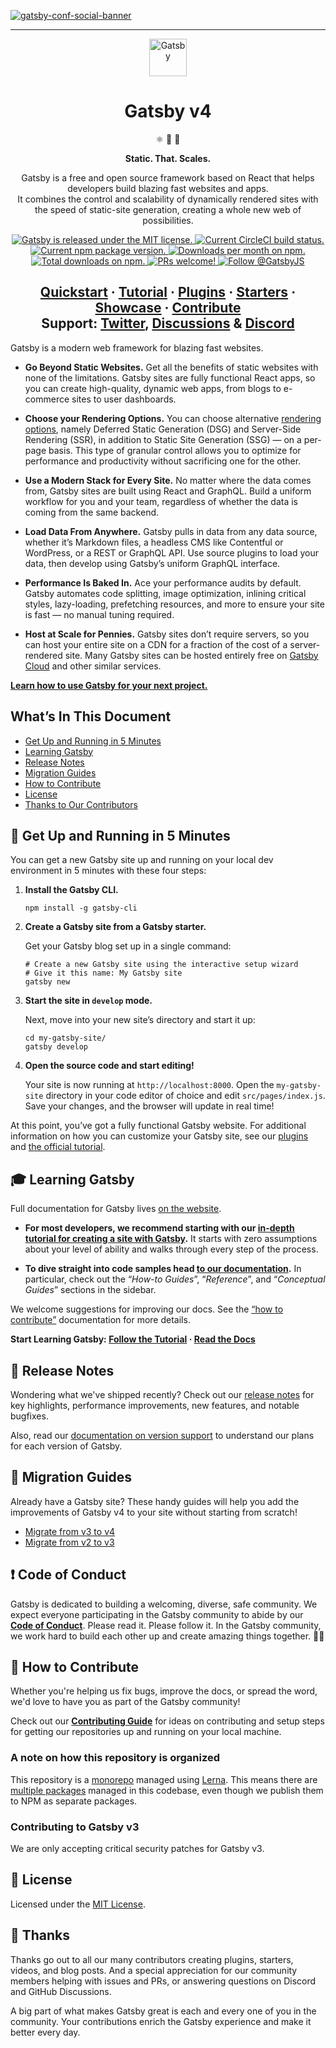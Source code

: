 [![gatsby-conf-social-banner](https://user-images.githubusercontent.com/3477155/153261605-43e1075b-7889-435b-bd34-a5980b629843.jpg)](https://gatsbyconf.com?utm_source=github&utm_medium=readme-banner&utm_campaign=gatsbyconf22-repo-banner)

---

<p align="center">
  <a href="https://www.gatsbyjs.com">
    <img alt="Gatsby" src="https://www.gatsbyjs.com/Gatsby-Monogram.svg" width="60" />
  </a>
</p>
<h1 align="center">
  Gatsby v4
</h1>

<p align="center">
  ⚛️ 📄 🚀
</p>
<p align="center">
  <strong>
    Static. That. Scales.
  </strong>
</p>
<p align="center">
  Gatsby is a free and open source framework based on React that helps developers build blazing fast websites and apps. </br> It combines the control and scalability of dynamically rendered sites with the speed of static-site generation, creating a whole new web of possibilities.
</p>
<p align="center">
  <a href="https://github.com/gatsbyjs/gatsby/blob/master/LICENSE">
    <img src="https://img.shields.io/badge/license-MIT-blue.svg" alt="Gatsby is released under the MIT license." />
  </a>
  <a href="https://circleci.com/gh/gatsbyjs/gatsby">
    <img src="https://circleci.com/gh/gatsbyjs/gatsby.svg?style=shield" alt="Current CircleCI build status." />
  </a>
  <a href="https://www.npmjs.com/package/gatsby">
    <img src="https://img.shields.io/npm/v/gatsby.svg" alt="Current npm package version." />
  </a>
  <a href="https://npmcharts.com/compare/gatsby?minimal=true">
    <img src="https://img.shields.io/npm/dm/gatsby.svg" alt="Downloads per month on npm." />
  </a>
  <a href="https://npmcharts.com/compare/gatsby?minimal=true">
    <img src="https://img.shields.io/npm/dt/gatsby.svg" alt="Total downloads on npm." />
  </a>
  <a href="https://gatsbyjs.com/contributing/how-to-contribute/">
    <img src="https://img.shields.io/badge/PRs-welcome-brightgreen.svg" alt="PRs welcome!" />
  </a>
  <a href="https://twitter.com/intent/follow?screen_name=gatsbyjs">
    <img src="https://img.shields.io/twitter/follow/gatsbyjs.svg?label=Follow%20@gatsbyjs" alt="Follow @GatsbyJS" />
  </a>
</p>

<h2 align="center">
  <a href="https://www.gatsbyjs.com/docs/">Quickstart</a>
  <span> · </span>
  <a href="https://www.gatsbyjs.com/tutorial/">Tutorial</a>
  <span> · </span>
  <a href="https://www.gatsbyjs.com/plugins/">Plugins</a>
  <span> · </span>
  <a href="https://www.gatsbyjs.com/starters/">Starters</a>
  <span> · </span>
  <a href="https://www.gatsbyjs.com/showcase/">Showcase</a>
  <span> · </span>
  <a href="https://www.gatsbyjs.com/contributing/how-to-contribute/">Contribute</a>
  <br />
  Support: <a href="https://twitter.com/AskGatsbyJS">Twitter</a>, <a href="https://github.com/gatsbyjs/gatsby/discussions">Discussions</a>
  <span> & </span>
  <a href="https://gatsby.dev/discord">Discord</a>
</h2>

Gatsby is a modern web framework for blazing fast websites.

- **Go Beyond Static Websites.** Get all the benefits of static websites with none of the
  limitations. Gatsby sites are fully functional React apps, so you can create high-quality,
  dynamic web apps, from blogs to e-commerce sites to user dashboards.

- **Choose your Rendering Options.** You can choose alternative [rendering options](https://gatsbyjs.com/docs/conceptual/rendering-options/), namely Deferred Static Generation (DSG) and Server-Side Rendering (SSR), in addition to Static Site Generation (SSG) — on a per-page basis. This type of granular control allows you to optimize for performance and productivity without sacrificing one for the other.

- **Use a Modern Stack for Every Site.** No matter where the data comes from, Gatsby sites are
  built using React and GraphQL. Build a uniform workflow for you and your team, regardless of
  whether the data is coming from the same backend.

- **Load Data From Anywhere.** Gatsby pulls in data from any data source, whether it’s Markdown
  files, a headless CMS like Contentful or WordPress, or a REST or GraphQL API. Use source plugins
  to load your data, then develop using Gatsby’s uniform GraphQL interface.

- **Performance Is Baked In.** Ace your performance audits by default. Gatsby automates code
  splitting, image optimization, inlining critical styles, lazy-loading, prefetching resources,
  and more to ensure your site is fast — no manual tuning required.

- **Host at Scale for Pennies.** Gatsby sites don’t require servers, so you can host your entire
  site on a CDN for a fraction of the cost of a server-rendered site. Many Gatsby sites can be
  hosted entirely free on [Gatsby Cloud](https://www.gatsbyjs.com/cloud/) and other similar services.

[**Learn how to use Gatsby for your next project.**](https://www.gatsbyjs.com/docs/)

## What’s In This Document

- [Get Up and Running in 5 Minutes](#-get-up-and-running-in-5-minutes)
- [Learning Gatsby](#-learning-gatsby)
- [Release Notes](#-release-notes)
- [Migration Guides](#-migration-guides)
- [How to Contribute](#-how-to-contribute)
- [License](#-license)
- [Thanks to Our Contributors](#-thanks)

## 🚀 Get Up and Running in 5 Minutes

You can get a new Gatsby site up and running on your local dev environment in 5 minutes with these four steps:

1. **Install the Gatsby CLI.**

   ```shell
   npm install -g gatsby-cli
   ```

2. **Create a Gatsby site from a Gatsby starter.**

   Get your Gatsby blog set up in a single command:

   ```shell
   # Create a new Gatsby site using the interactive setup wizard
   # Give it this name: My Gatsby site
   gatsby new
   ```

3. **Start the site in `develop` mode.**

   Next, move into your new site’s directory and start it up:

   ```shell
   cd my-gatsby-site/
   gatsby develop
   ```

4. **Open the source code and start editing!**

   Your site is now running at `http://localhost:8000`. Open the `my-gatsby-site` directory in your code editor of choice and edit `src/pages/index.js`. Save your changes, and the browser will update in real time!

At this point, you’ve got a fully functional Gatsby website. For additional information on how you can customize your Gatsby site, see our [plugins](https://gatsbyjs.com/plugins/) and [the official tutorial](https://www.gatsbyjs.com/tutorial/).

## 🎓 Learning Gatsby

Full documentation for Gatsby lives [on the website](https://www.gatsbyjs.com/).

- **For most developers, we recommend starting with our [in-depth tutorial for creating a site with Gatsby](https://www.gatsbyjs.com/tutorial/).** It starts with zero assumptions about your level of ability and walks through every step of the process.

- **To dive straight into code samples head [to our documentation](https://www.gatsbyjs.com/docs/).** In particular, check out the “<i>How-to Guides</i>”, “<i>Reference</i>”, and “<i>Conceptual Guides</i>” sections in the sidebar.

We welcome suggestions for improving our docs. See the [“how to contribute”](https://www.gatsbyjs.com/contributing/how-to-contribute/) documentation for more details.

**Start Learning Gatsby: [Follow the Tutorial](https://www.gatsbyjs.com/tutorial/) · [Read the Docs](https://www.gatsbyjs.com/docs/)**

## 🚢 Release Notes

Wondering what we've shipped recently? Check out our [release notes](https://www.gatsbyjs.com/docs/reference/release-notes) for key highlights, performance improvements, new features, and notable bugfixes.

Also, read our [documentation on version support](https://www.gatsbyjs.com/docs/reference/release-notes/gatsby-version-support/) to understand our plans for each version of Gatsby.

## 💼 Migration Guides

Already have a Gatsby site? These handy guides will help you add the improvements of Gatsby v4 to your site without starting from scratch!

- [Migrate from v3 to v4](https://www.gatsbyjs.com/docs/reference/release-notes/migrating-from-v3-to-v4/)
- [Migrate from v2 to v3](https://www.gatsbyjs.com/docs/reference/release-notes/migrating-from-v2-to-v3/)

## ❗ Code of Conduct

Gatsby is dedicated to building a welcoming, diverse, safe community. We expect everyone participating in the Gatsby community to abide by our [**Code of Conduct**](https://www.gatsbyjs.com/contributing/code-of-conduct/). Please read it. Please follow it. In the Gatsby community, we work hard to build each other up and create amazing things together. 💪💜

## 🤝 How to Contribute

Whether you're helping us fix bugs, improve the docs, or spread the word, we'd love to have you as part of the Gatsby community!

Check out our [**Contributing Guide**](https://www.gatsbyjs.com/contributing/how-to-contribute/) for ideas on contributing and setup steps for getting our repositories up and running on your local machine.

### A note on how this repository is organized

This repository is a [monorepo](https://trunkbaseddevelopment.com/monorepos/) managed using [Lerna](https://github.com/lerna/lerna). This means there are [multiple packages](https://github.com/gatsbyjs/gatsby/tree/master/packages) managed in this codebase, even though we publish them to NPM as separate packages.

### Contributing to Gatsby v3

We are only accepting critical security patches for Gatsby v3.

## 📝 License

Licensed under the [MIT License](./LICENSE).

## 💜 Thanks

Thanks go out to all our many contributors creating plugins, starters, videos, and blog posts. And a special appreciation for our community members helping with issues and PRs, or answering questions on Discord and GitHub Discussions.

A big part of what makes Gatsby great is each and every one of you in the community. Your contributions enrich the Gatsby experience and make it better every day.
